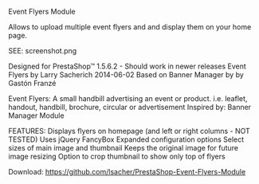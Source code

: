 ﻿Event Flyers Module
 
Allows to upload multiple event flyers and and display them on your home page.

SEE: screenshot.png

Designed for PrestaShop™ 1.5.6.2 - Should work in newer releases
Event Flyers by Larry Sacherich 2014-06-02
Based on Banner Manager by by Gastón Franzé 

Event Flyers:
    A small handbill advertising an event or product.
    i.e. leaflet, handout, handbill, brochure, circular or advertisement
    Inspired by: Banner Manager Module

FEATURES:
    Displays flyers on homepage (and left or right columns - NOT TESTED)
    Uses jQuery FancyBox
    Expanded configuration options
    Select sizes of main image and thumbnail
    Keeps the original image for future image resizing
    Option to crop thumbnail to show only top of flyers

Download: https://github.com/lsacher/PrestaShop-Event-Flyers-Module
